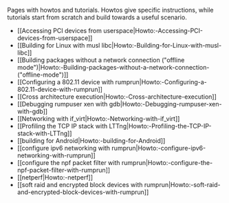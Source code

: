 Pages with howtos and tutorials. Howtos give specific
instructions, while tutorials start from scratch and build towards a
useful scenario.

- [[Accessing PCI devices from userspace|Howto:-Accessing-PCI-devices-from-userspace]]
- [[Building for Linux with musl libc|Howto:-Building-for-Linux-with-musl-libc]]
- [[Building packages without a network connection ("offline mode")|Howto:-Building-packages-without-a-network-connection-("offline-mode")]]
- [[Configuring a 802.11 device with rumprun|Howto:-Configuring-a-802.11-device-with-rumprun]]
- [[Cross architecture execution|Howto:-Cross-architecture-execution]]
- [[Debugging rumpuser xen with gdb|Howto:-Debugging-rumpuser-xen-with-gdb]]
- [[Networking with if_virt|Howto:-Networking-with-if_virt]]
- [[Profiling the TCP IP stack with LTTng|Howto:-Profiling-the-TCP-IP-stack-with-LTTng]]
- [[building for Android|Howto:-building-for-Android]]
- [[configure ipv6 networking with rumprun|Howto:-configure-ipv6-networking-with-rumprun]]
- [[configure the npf packet filter with rumprun|Howto:-configure-the-npf-packet-filter-with-rumprun]]
- [[netperf|Howto:-netperf]]
- [[soft raid and encrypted block devices with rumprun|Howto:-soft-raid-and-encrypted-block-devices-with-rumprun]]
